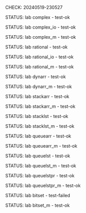 CHECK: 20240519-230527
STATUS: lab complex - test-ok
STATUS: lab complex_io - test-ok
STATUS: lab complex_m - test-ok
STATUS: lab rational - test-ok
STATUS: lab rational_io - test-ok
STATUS: lab rational_m - test-ok
STATUS: lab dynarr - test-ok
STATUS: lab dynarr_m - test-ok
STATUS: lab stackarr - test-ok
STATUS: lab stackarr_m - test-ok
STATUS: lab stacklst - test-ok
STATUS: lab stacklst_m - test-ok
STATUS: lab queuearr - test-ok
STATUS: lab queuearr_m - test-ok
STATUS: lab queuelst - test-ok
STATUS: lab queuelst_m - test-ok
STATUS: lab queuelstpr - test-ok
STATUS: lab queuelstpr_m - test-ok
STATUS: lab bitset - test-failed
STATUS: lab bitset_m - test-ok
